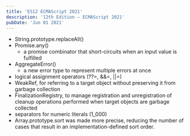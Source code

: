 ```yaml
---
title: 'ES12 ECMAScript 2021'
description: '12th Edition – ECMAScript 2021'
pubDate: 'Jun 01 2021'
---
```


- String.prototype.replaceAll()
- Promise.any()
  - a promise combinator that short-circuits when an input value is fulfilled
- AggregateError()
  - a new error type to represent multiple errors at once
- logical assignment operators (??=, &&=, ||=)
- WeakRef, for referring to a target object without preserving it from garbage collection
- FinalizationRegistry, to manage registration and unregistration of cleanup operations performed when target objects are garbage collected
- separators for numeric literals (1_000)
- Array.prototype.sort was made more precise, reducing the number of cases that result in an implementation-defined sort order.

